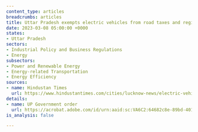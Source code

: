 ```yaml
---
content_type: articles
breadcrumbs: articles
title: Uttar Pradesh exempts electric vehicles from road taxes and registration fees
date: 2023-03-08 05:00:00 +0000
states:
- Uttar Pradesh
sectors:
- Industrial Policy and Business Regulations
- Energy
subsectors:
- Power and Renewable Energy
- Energy-related Transportation
- Energy Efficiency
sources:
- name: Hindustan Times
  url: https://www.hindustantimes.com/cities/lucknow-news/electric-vehicles-uttar-pradesh-government-issues-order-granting-road-tax-registration-fee-exemption-101677956469127.html
details:
- name: UP Government order
  url: https://acrobat.adobe.com/id/urn:aaid:sc:VA6C2:64682c8e-89bd-4013-b115-b1d8aa4915ac
is_analysis: false

---
```

